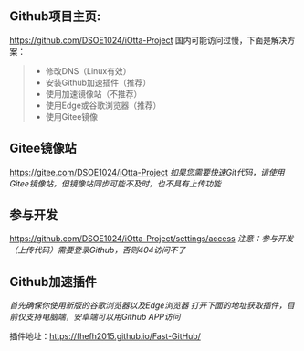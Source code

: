 ## Github项目主页:
https://github.com/DSOE1024/iOtta-Project
国内可能访问过慢，下面是解决方案：
> - 修改DNS（Linux有效）
> - 安装Github加速插件（推荐）
> -  使用加速镜像站（不推荐）
> -  使用Edge或谷歌浏览器（推荐）
> - 使用Gitee镜像

## Gitee镜像站
https://gitee.com/DSOE1024/iOtta-Project
*如果您需要快速Git代码，请使用Gitee镜像站，但镜像站同步可能不及时，也不具有上传功能*

## 参与开发
https://github.com/DSOE1024/iOtta-Project/settings/access
*注意：参与开发（上传代码）需要登录Github，否则404访问不了*

## Github加速插件
*首先确保你使用新版的谷歌浏览器以及Edge浏览器
打开下面的地址获取插件，目前仅支持电脑端，安卓端可以用Github APP访问*

插件地址：https://fhefh2015.github.io/Fast-GitHub/
